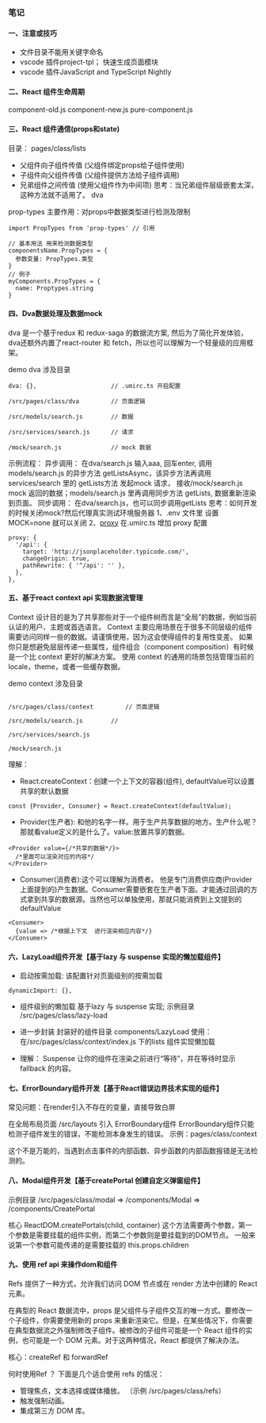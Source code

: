 ### 笔记
#### 一、注意或技巧
- 文件目录不能用关键字命名
- vscode 插件project-tpl； 快速生成页面模块
- vscode 插件JavaScript and TypeScript Nightly

#### 二、React 组件生命周期
component-old.js
component-new.js
pure-component.js

#### 三、React 组件通信(props和state)
目录： pages/class/lists
- 父组件向子组件传值 (父组件绑定props给子组件使用)
- 子组件向父组件传值 (父组件提供方法给子组件调用)
- 兄弟组件之间传值 (使用父组件作为中间项)
思考：当兄弟组件层级嵌套太深，这种方法就不适用了。 dva

prop-types
主要作用：对props中数据类型进行检测及限制

```
import PropTypes from 'prop-types' // 引用

// 基本用法 用来检测数据类型
componentsName.PropTypes = {
  参数变量: PropTypes.类型
}
// 例子
myComponents.PropTypes = {
  name: Proptypes.string
}
```

#### 四、Dva数据处理及数据mock
dva 是一个基于redux 和 redux-saga 的数据流方案, 然后为了简化开发体验，dva还额外内置了react-router 和 fetch，所以也可以理解为一个轻量级的应用框架。

demo dva 涉及目录
```
dva: {},                     // .umirc.ts 开启配置

/src/pages/class/dva         // 页面逻辑

/src/models/search.js        // 数据

/src/services/search.js      // 请求

/mock/search.js              // mock 数据

```

示例流程：
异步调用：
在dva/search.js 输入aaa, 回车enter, 调用 models/search.js 的异步方法 getListsAsync，该异步方法再调用 services/search 里的 getLists方法 发起mock 请求，
接收/mock/search.js mock 返回的数据；models/search.js 里再调用同步方法 getLists, 数据重新渲染到页面。
同步调用：
在dva/search.js，也可以同步调用getLists
思考：如何开发的时候关闭mock?然后代理真实测试环境服务器
1、.env 文件里 设置 MOCK=none 就可以关闭
2、[proxy](https://umijs.org/zh-CN/config#proxy)
在.umirc.ts 增加 proxy 配置
```
proxy: {
  '/api': {
    target: 'http://jsonplaceholder.typicode.com/',
    changeOrigin: true,
    pathRewrite: { '^/api': '' },
  },
},
```

#### 五、基于react context api 实现数据流管理
Context 设计目的是为了共享那些对于一个组件树而言是“全局”的数据，例如当前认证的用户、主题或首选语言。
Context 主要应用场景在于很多不同层级的组件需要访问同样一些的数据。请谨慎使用，因为这会使得组件的复用性变差。
如果你只是想避免层层传递一些属性，组件组合（component composition）有时候是一个比 context 更好的解决方案。
使用 context 的通用的场景包括管理当前的 locale，theme，或者一些缓存数据。

demo context 涉及目录
```

/src/pages/class/context         // 页面逻辑

/src/models/search.js        //

/src/services/search.js

/mock/search.js

```

理解：
- React.createContext：创建一个上下文的容器(组件), defaultValue可以设置共享的默认数据
```
const {Provider, Consumer} = React.createContext(defaultValue);
```
- Provider(生产者): 和他的名字一样。用于生产共享数据的地方。生产什么呢？ 那就看value定义的是什么了。value:放置共享的数据。
```
<Provider value={/*共享的数据*/}>
  /*里面可以渲染对应的内容*/
</Provider>
```
- Consumer(消费者):这个可以理解为消费者。 他是专门消费供应商(Provider 上面提到的)产生数据。Consumer需要嵌套在生产者下面。才能通过回调的方式拿到共享的数据源。当然也可以单独使用，那就只能消费到上文提到的defaultValue
```
<Consumer>
  {value => /*根据上下文  进行渲染相应内容*/}
</Consumer>
```


#### 六、LazyLoad组件开发【基于lazy 与 suspense 实现的懒加载组件】
- 启动按需加载: 该配置针对页面级别的按需加载
```
dynamicImport: {},
```

- 组件级别的懒加载
基于lazy 与 suspense 实现; 示例目录 /src/pages/class/lazy-load

- 进一步封装
封装好的组件目录 components/LazyLoad
使用： 在/src/pages/class/context/index.js 下的lists 组件实现懒加载

- 理解：
Suspense 让你的组件在渲染之前进行“等待”，并在等待时显示 fallback 的内容。

#### 七、ErrorBoundary组件开发【基于React错误边界技术实现的组件】
常见问题：在render引入不存在的变量，直接导致白屏

在全局布局页面 /src/layouts 引入 ErrorBoundary组件
ErrorBoundary组件只能检测子组件发生的错误，不能检测本身发生的错误。
示例：pages/class/context 

这个不是万能的，当遇到点击事件的内部函数、异步函数的内部函数报错是无法检测的。

#### 八、Modal组件开发【基于createPortal 创建自定义弹窗组件】
示例目录 /src/pages/class/modal => /components/Modal => /components/CreatePortal

核心
ReactDOM.createPortals(child, container)
这个方法需要两个参数，第一个参数是需要挂载的组件实例，而第二个参数则是要挂载到的DOM节点。
一般来说第一个参数可能传递的是需要挂载的 this.props.children

#### 九、使用 ref api 来操作dom和组件
Refs 提供了一种方式，允许我们访问 DOM 节点或在 render 方法中创建的 React 元素。

在典型的 React 数据流中，props 是父组件与子组件交互的唯一方式。要修改一个子组件，你需要使用新的 props 来重新渲染它。但是，在某些情况下，你需要在典型数据流之外强制修改子组件。被修改的子组件可能是一个 React 组件的实例，也可能是一个 DOM 元素。对于这两种情况，React 都提供了解决办法。

核心：createRef 和 forwardRef

何时使用Ref ？
下面是几个适合使用 refs 的情况：

- 管理焦点，文本选择或媒体播放。 （示例 /src/pages/class/refs）
- 触发强制动画。
- 集成第三方 DOM 库。



